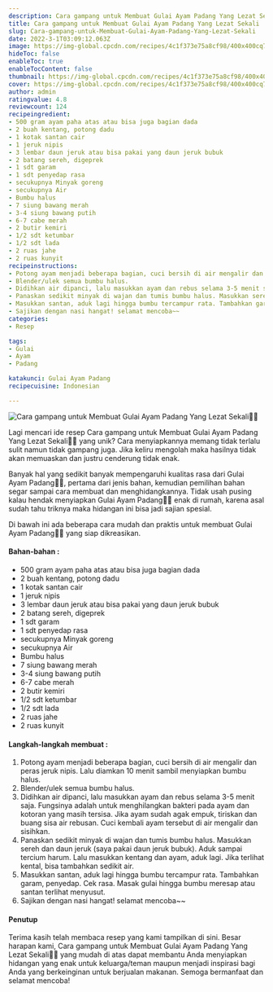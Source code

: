 ```yaml
---
description: Cara gampang untuk Membuat Gulai Ayam Padang Yang Lezat Sekali"
title: Cara gampang untuk Membuat Gulai Ayam Padang Yang Lezat Sekali
slug: Cara-gampang-untuk-Membuat-Gulai-Ayam-Padang-Yang-Lezat-Sekali
date: 2022-3-1T03:09:12.063Z
image: https://img-global.cpcdn.com/recipes/4c1f373e75a8cf98/400x400cq70/photo.jpg
hideToc: false
enableToc: true
enableTocContent: false
thumbnail: https://img-global.cpcdn.com/recipes/4c1f373e75a8cf98/400x400cq70/photo.jpg
cover: https://img-global.cpcdn.com/recipes/4c1f373e75a8cf98/400x400cq70/photo.jpg
author: admin
ratingvalue: 4.8
reviewcount: 124
recipeingredient:
- 500 gram ayam paha atas atau bisa juga bagian dada
- 2 buah kentang, potong dadu
- 1 kotak santan cair
- 1 jeruk nipis
- 3 lembar daun jeruk atau bisa pakai yang daun jeruk bubuk
- 2 batang sereh, digeprek
- 1 sdt garam
- 1 sdt penyedap rasa
- secukupnya Minyak goreng
- secukupnya Air
- Bumbu halus
- 7 siung bawang merah
- 3-4 siung bawang putih
- 6-7 cabe merah
- 2 butir kemiri
- 1/2 sdt ketumbar
- 1/2 sdt lada
- 2 ruas jahe
- 2 ruas kunyit
recipeinstructions:
- Potong ayam menjadi beberapa bagian, cuci bersih di air mengalir dan peras jeruk nipis. Lalu diamkan 10 menit sambil menyiapkan bumbu halus.
- Blender/ulek semua bumbu halus.
- Didihkan air dipanci, lalu masukkan ayam dan rebus selama 3-5 menit saja. Fungsinya adalah untuk menghilangkan bakteri pada ayam dan kotoran yang masih tersisa. Jika ayam sudah agak empuk, tiriskan dan buang sisa air rebusan. Cuci kembali ayam tersebut di air mengalir dan sisihkan.
- Panaskan sedikit minyak di wajan dan tumis bumbu halus. Masukkan sereh dan daun jeruk (saya pakai daun jeruk bubuk). Aduk sampai tercium harum. Lalu masukkan kentang dan ayam, aduk lagi. Jika terlihat kental, bisa tambahkan sedikit air.
- Masukkan santan, aduk lagi hingga bumbu tercampur rata. Tambahkan garam, penyedap. Cek rasa. Masak gulai hingga bumbu meresap atau santan terlihat menyusut.
- Sajikan dengan nasi hangat! selamat mencoba~~
categories:
- Resep

tags:
- Gulai
- Ayam
- Padang

katakunci: Gulai Ayam Padang
recipecuisine: Indonesian

---
```


![Cara gampang untuk Membuat Gulai Ayam Padang Yang Lezat Sekali👩‍🍳](https://img-global.cpcdn.com/recipes/4c1f373e75a8cf98/400x400cq70/photo.jpg)

Lagi mencari ide resep Cara gampang untuk Membuat Gulai Ayam Padang Yang Lezat Sekali👩‍🍳 yang unik? Cara menyiapkannya memang tidak terlalu sulit namun tidak gampang juga. Jika keliru mengolah maka hasilnya tidak akan memuaskan dan justru cenderung tidak enak.

Banyak hal yang sedikit banyak mempengaruhi kualitas rasa dari Gulai Ayam Padang👩‍🍳, pertama dari jenis bahan, kemudian pemilihan bahan segar sampai cara membuat dan menghidangkannya. Tidak usah pusing kalau hendak menyiapkan Gulai Ayam Padang👩‍🍳 enak di rumah, karena asal sudah tahu triknya maka hidangan ini bisa jadi sajian spesial.

Di bawah ini ada beberapa cara mudah dan praktis untuk membuat Gulai Ayam Padang👩‍🍳 yang siap dikreasikan.

<!--inarticleads1-->

#### Bahan-bahan :

- 500 gram ayam paha atas atau bisa juga bagian dada
- 2 buah kentang, potong dadu
- 1 kotak santan cair
- 1 jeruk nipis
- 3 lembar daun jeruk atau bisa pakai yang daun jeruk bubuk
- 2 batang sereh, digeprek
- 1 sdt garam
- 1 sdt penyedap rasa
- secukupnya Minyak goreng
- secukupnya Air
- Bumbu halus
- 7 siung bawang merah
- 3-4 siung bawang putih
- 6-7 cabe merah
- 2 butir kemiri
- 1/2 sdt ketumbar
- 1/2 sdt lada
- 2 ruas jahe
- 2 ruas kunyit

<!--inarticleads2-->

#### Langkah-langkah membuat :

1. Potong ayam menjadi beberapa bagian, cuci bersih di air mengalir dan peras jeruk nipis. Lalu diamkan 10 menit sambil menyiapkan bumbu halus.
1. Blender/ulek semua bumbu halus.
1. Didihkan air dipanci, lalu masukkan ayam dan rebus selama 3-5 menit saja. Fungsinya adalah untuk menghilangkan bakteri pada ayam dan kotoran yang masih tersisa. Jika ayam sudah agak empuk, tiriskan dan buang sisa air rebusan. Cuci kembali ayam tersebut di air mengalir dan sisihkan.
1. Panaskan sedikit minyak di wajan dan tumis bumbu halus. Masukkan sereh dan daun jeruk (saya pakai daun jeruk bubuk). Aduk sampai tercium harum. Lalu masukkan kentang dan ayam, aduk lagi. Jika terlihat kental, bisa tambahkan sedikit air.
1. Masukkan santan, aduk lagi hingga bumbu tercampur rata. Tambahkan garam, penyedap. Cek rasa. Masak gulai hingga bumbu meresap atau santan terlihat menyusut.
1. Sajikan dengan nasi hangat! selamat mencoba~~

#### Penutup

Terima kasih telah membaca resep yang kami tampilkan di sini. Besar harapan kami, Cara gampang untuk Membuat Gulai Ayam Padang Yang Lezat Sekali👩‍🍳 yang mudah di atas dapat membantu Anda menyiapkan hidangan yang enak untuk keluarga/teman maupun menjadi inspirasi bagi Anda yang berkeinginan untuk berjualan makanan. Semoga bermanfaat dan selamat mencoba!